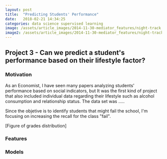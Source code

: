 ```yaml
---
layout: post
title:  "Predicting Students' Performance"
date:   2018-02-21 14:34:25
categories: data science supervised learning
image: /assets/article_images/2014-11-30-mediator_features/night-track.JPG
image2: /assets/article_images/2014-11-30-mediator_features/night-track-mobile.JPG
---
```


## Project 3 - Can we predict a student's performance based on their lifestyle factor?

### Motivation

As an Economist, I have seen many papers analyzing students' performance based on social indicators, but It was the first kind of project that also included individual data regarding their lifestyle such as alcohol consumption and relationship status. The data set was .....

Since the objetive is to identify students that might fail the school, I'm focusing on increasing the recall for the class "fail".

[Figure of grades distribution]

### Features

### Models
